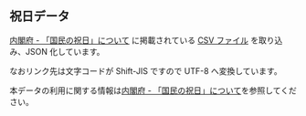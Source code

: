 ## 祝日データ

[内閣府 - 「国民の祝日」について](https://www8.cao.go.jp/chosei/shukujitsu/gaiyou.html) に掲載されている [CSV ファイル](https://www8.cao.go.jp/chosei/shukujitsu/syukujitsu.csv) を取り込み、JSON 化しています。

なおリンク先は文字コードが Shift-JIS ですので UTF-8 へ変換しています。

本データの利用に関する情報は[内閣府 - 「国民の祝日」について](https://www8.cao.go.jp/chosei/shukujitsu/gaiyou.html)を参照してください。
